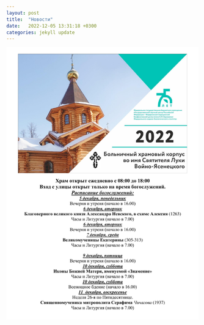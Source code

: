 ```yaml
---
layout: post
title:  "Новости"
date:   2022-12-05 13:31:18 +0300
categories: jekyll update
---
```


![image](/sched.png)


